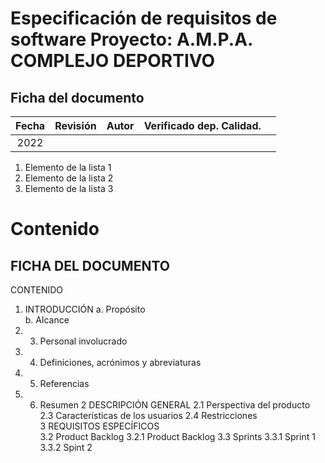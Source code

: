 # Especificación de requisitos de software Proyecto:  A.M.P.A. COMPLEJO DEPORTIVO

## Ficha del documento


| Fecha | Revisión | Autor | Verificado dep. Calidad. |   |
|:-----:|:--------:|:-----:|:------------------------:|---|
| 2022  |          |       |                          |   |


1. Elemento de la lista 1
2. Elemento de la lista 2
3. Elemento de la lista 3


# Contenido
## FICHA DEL DOCUMENTO	
CONTENIDO	
1. INTRODUCCIÓN	
 a.	Propósito	
 b.	Alcance	
1. 3.	Personal involucrado	
1. 4.	Definiciones, acrónimos y abreviaturas	
1. 5.	Referencias	
1. 6.	Resumen	
2	DESCRIPCIÓN GENERAL	
2.1	Perspectiva del producto	
2.3	Características de los usuarios	
2.4	Restricciones	
3	REQUISITOS ESPECÍFICOS	
3.2	Product Backlog	
3.2.1	Product Backlog	
3.3	Sprints	
3.3.1	Sprint 1	
3.3.2	Spint 2	




